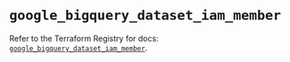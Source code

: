 # `google_bigquery_dataset_iam_member`

Refer to the Terraform Registry for docs: [`google_bigquery_dataset_iam_member`](https://registry.terraform.io/providers/hashicorp/google-beta/6.2.0/docs/resources/google_bigquery_dataset_iam_member).
